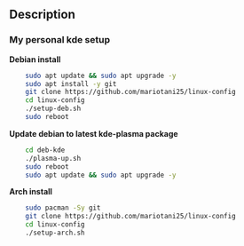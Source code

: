 ## Description

### My personal kde setup

**Debian install**

```bash
    sudo apt update && sudo apt upgrade -y
    sudo apt install -y git
    git clone https://github.com/mariotani25/linux-config
    cd linux-config
    ./setup-deb.sh
    sudo reboot
```

**Update debian to latest kde-plasma package**

```bash
    cd deb-kde
    ./plasma-up.sh
    sudo reboot
    sudo apt update && sudo apt upgrade -y
```

**Arch install**

```bash
    sudo pacman -Sy git
    git clone https://github.com/mariotani25/linux-config
    cd linux-config
    ./setup-arch.sh
```
